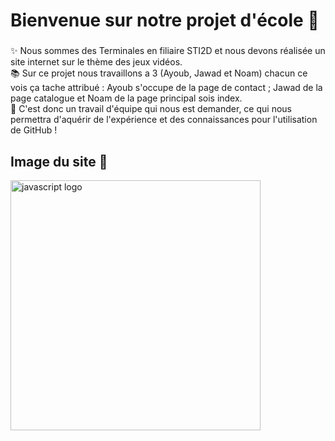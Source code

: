 <h1 align="left">Bienvenue sur notre projet d'école 👋</h1>

###

<p align="left">✨ Nous sommes des Terminales en filiaire STI2D et nous devons réalisée un site internet sur le thème des jeux vidéos. <br>📚 Sur ce projet nous travaillons a 3 (Ayoub, Jawad et Noam) chacun ce vois ça tache attribué : Ayoub s'occupe de la page de contact ; Jawad de la page catalogue et Noam de la page principal sois index. <br>🎯 C'est donc un travail d'équipe qui nous est demander, ce qui nous permettra d'aquérir de l'expérience et des connaissances pour l'utilisation de GitHub !</p>

###

<h2 align="left">Image du site 🎲</h2>

<img src="https://cdn.discordapp.com/attachments/1171918252054695946/1307001123923689542/image.png?ex=6738b726&is=673765a6&hm=9f7eaa2ad4bfd82c7dc8533ceee28fe85e99156feebaef0376ae9f5a8f97de8a&" height="400" alt="javascript logo"  />
<img width="400" />

